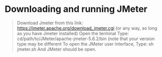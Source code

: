# Downloading and running JMeter

> Download Jmeter from this link: https://jmeter.apache.org/download_jmeter.cgi (or any way, as long as you have Jmeter installed)
> Open the terminal
> Type: cd/path/to/JMeter/apache-jmeter-5.6.2/bin (note that your version type may be different
> To open the JMeter user interface, Type: sh jmeter.sh
> And JMeter should be open.
